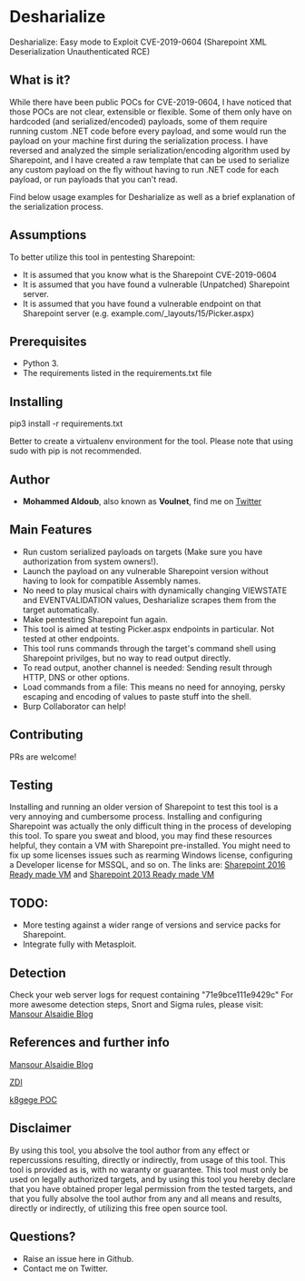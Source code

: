 
# Desharialize
Desharialize: Easy mode to Exploit CVE-2019-0604 (Sharepoint XML Deserialization Unauthenticated RCE)

## What is it?

While there have been public POCs for CVE-2019-0604, I have noticed that those POCs are not clear, extensible or flexible. Some of them only have on hardcoded (and serialized/encoded) payloads, some of them require running custom .NET code before every payload, and some would run the payload on your machine first during the serialization process. I have reversed and analyzed the simple serialization/encoding algorithm used by Sharepoint, and I have created a raw template that can be used to serialize any custom payload on the fly without having to run .NET code for each payload, or run payloads that you can't read.

Find below usage examples for Desharialize as well as a brief explanation of the serialization process.

## Assumptions

To better utilize this tool in pentesting Sharepoint:
- It is assumed that you know what is the Sharepoint CVE-2019-0604
- It is assumed that you have found a vulnerable (Unpatched) Sharepoint server.
- It is assumed that you have found a vulnerable endpoint on that Sharepoint server (e.g. example.com/_layouts/15/Picker.aspx)


## Prerequisites

- Python 3.
- The requirements listed in the requirements.txt file


## Installing

pip3 install -r requirements.txt


Better to create a virtualenv environment for the tool. Please note that using sudo with pip is not recommended.


## Author

* **Mohammed Aldoub**, also known as **Voulnet**, find me on [Twitter](https://www.twitter.com/Voulnet)

## Main Features

- Run custom serialized payloads on targets (Make sure you have authorization from system owners!).
- Launch the payload on any vulnerable Sharepoint version without having to look for compatible Assembly names.
- No need to play musical chairs with dynamically changing VIEWSTATE and EVENTVALIDATION values, Desharialize scrapes them from the target automatically.
- Make pentesting Sharepoint fun again.
- This tool is aimed at testing Picker.aspx endpoints in particular. Not tested at other endpoints.
- This tool runs commands through the target's command shell using Sharepoint privilges, but no way to read output directly.
- To read output, another channel is needed: Sending result through HTTP, DNS or other options.
- Load commands from a file: This means no need for annoying, persky escaping and encoding of values to paste stuff into the shell.
- Burp Collaborator can help!

## Contributing

PRs are welcome!


## Testing

Installing and running an older version of Sharepoint to test this tool is a very annoying and cumbersome process. Installing and configuring Sharepoint was actually the only difficult thing in the process of developing this tool. To spare you sweat and blood, you may find these resources helpful, they contain a VM with Sharepoint pre-installed. You might need to fix up some licenses issues such as rearming Windows license, configuring a Developer license for MSSQL, and so on. The links are:
[Sharepoint 2016 Ready made VM](https://gauravmahajan.net/2017/10/06/sharepoint-server-2016-virtual-machine-download/) and [Sharepoint 2013 Ready made VM](https://gauravmahajan.net/2014/08/17/sharepoint-server-2013-sp1-virtual-machine-download/)


## TODO:

- More testing against a wider range of versions and service packs for Sharepoint.
- Integrate fully with Metasploit.

## Detection

Check your web server logs for request containing "71e9bce111e9429c"
For more awesome detection steps, Snort and Sigma rules, please visit: [Mansour Alsaidie Blog](https://adraft.page/index.php/2019/09/14/cve-2019-0604-sharepoint-rce-forensics-analysis-and-detection-methods/)

## References and further info

[Mansour Alsaidie Blog](https://adraft.page/index.php/2019/09/14/cve-2019-0604-sharepoint-rce-forensics-analysis-and-detection-methods/)

[ZDI](https://www.zerodayinitiative.com/blog/2019/3/13/cve-2019-0604-details-of-a-microsoft-sharepoint-rce-vulnerability)

[k8gege POC](https://github.com/k8gege/CVE-2019-0604)

## Disclaimer

By using this tool, you absolve the tool author from any effect or repercussions resulting, directly or indirectly, from usage of this tool. This tool is provided as is, with no waranty or guarantee. This tool must only be used on legally authorized targets, and by using this tool you hereby declare that you have obtained proper legal permission from the tested targets, and that you fully absolve the tool author from any and all means and results, directly or indirectly, of utilizing this free open source tool. 

## Questions?

- Raise an issue here in Github.
- Contact me on Twitter.
